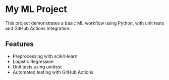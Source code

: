 # My ML Project

This project demonstrates a basic ML workflow using Python, with unit tests and GitHub Actions integration.

## Features
- Preprocessing with scikit-learn
- Logistic Regression
- Unit tests using unittest
- Automated testing with GitHub Actions

